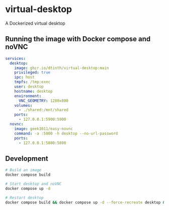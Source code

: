 # virtual-desktop
A Dockerized virtual desktop

## Running the image with Docker compose and noVNC
```yaml
services:
  desktop:
    image: ghcr.io/dtinth/virtual-desktop:main
    privileged: true
    ipc: host
    tmpfs: /tmp:exec
    user: desktop
    hostname: desktop
    environment:
      VNC_GEOMETRY: 1280x800
    volumes:
      - ./shared:/mnt/shared
    ports:
      - 127.0.0.1:5900:5900
  novnc:
    image: geek1011/easy-novnc
    command: -a :5800 -h desktop --no-url-password
    ports:
      - 127.0.0.1:5800:5800
```

## Development
```sh
# Build an image
docker compose build

# Start desktop and noVNC
docker compose up -d

# Restart desktop
docker compose build && docker compose up -d --force-recreate desktop && docker compose logs -f
```
